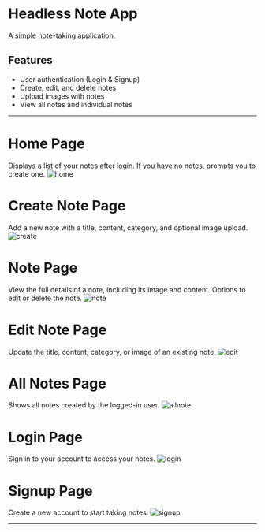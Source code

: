# Headless Note App

A simple note-taking application.

## Features

- User authentication (Login & Signup)
- Create, edit, and delete notes
- Upload images with notes
- View all notes and individual notes

---

# Home Page

Displays a list of your notes after login. If you have no notes, prompts you to create one.
![home](/client/images/home.png)

# Create Note Page

Add a new note with a title, content, category, and optional image upload.
![create](/client/images/create.png)

# Note Page

View the full details of a note, including its image and content. Options to edit or delete the note.
![note](/client/images/note.png)

# Edit Note Page

Update the title, content, category, or image of an existing note.
![edit](/client/images/edit.png)

# All Notes Page

Shows all notes created by the logged-in user.
![allnote](/client/images/allNote.png)

# Login Page

Sign in to your account to access your notes.
![login](/client/images/login.png)

# Signup Page

Create a new account to start taking notes.
![signup](/client/images/signup.png)

---
